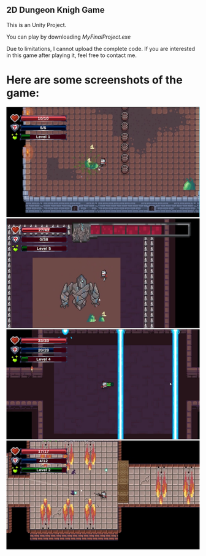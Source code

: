 ## 2D Dungeon Knigh Game

This is an Unity Project.

You can play by downloading _MyFinalProject.exe_

Due to limitations, I cannot upload the complete code. If you are interested in this game after playing it, feel free to contact me.

# Here are some screenshots of the game:
![image](https://github.com/Lewis-LWX/Dungeon-Knigh-2D-Dungeon-Game/blob/master/image/game1.png)
![image](https://github.com/Lewis-LWX/Dungeon-Knigh-2D-Dungeon-Game/blob/master/image/game2.png)
![image](https://github.com/Lewis-LWX/Dungeon-Knigh-2D-Dungeon-Game/blob/master/image/game3.png)![image](https://github.com/Lewis-LWX/Dungeon-Knigh-2D-Dungeon-Game/blob/master/image/game4.png)
